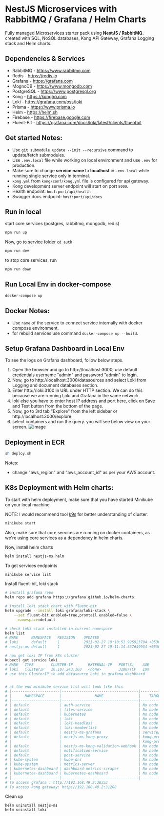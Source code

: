 # NestJS Microservices with RabbitMQ / Grafana / Helm Charts
Fully managed Microservices starter pack using **NestJS / RabbitMQ**. created with SQL, NoSQL databases, Kong API Gateway, Grafana Logging stack and Helm charts.

## Dependencies & Services
- RabbitMQ - https://www.rabbitmq.com
- Redis - https://redis.io
- Grafana - https://grafana.com
- MognoDB - https://www.mongodb.com
- PostgreSQL - https://www.postgresql.org
- Kong - https://konghq.com
- Loki - https://grafana.com/oss/loki
- Prisma - https://www.prisma.io
- Helm - https://helm.sh
- Firebase - https://firebase.google.com
- Fluent-Bit - https://grafana.com/docs/loki/latest/clients/fluentbit

## Get started Notes:
- Use `git submodule update --init --recursive` command to update/fetch submodules.
- Use `.env.local` file while working on local environment and use `.env` for production.
- Make sure to change **service name** to **localhost** in `.env.local` while running single service only in terminal.  
- `kong.yml` from `kong/conf/kong.yml` file is configured for api gateway.
- Kong development server endpoint will start on port `8000`. 
- Health endpoint: `host:port/api/health`
- Swagger docs endpoint: `host:port/api/docs`

## Run in local

start core services (postgres, rabbitmq, mongodb, redis)
```bash
npm run up 
```

Now, go to service folder `cd auth`
```bash
npm run dev
```

to stop core services, run 
```bash
npm run down
```

## Run Local Env in docker-compose 
```bash
docker-compose up 
```
## Docker Notes:
- Use `name` of the service to connect service internally with docker compose environment.
- for rebuild services use command `docker-compose up --build`.  

## Setup Grafana Dashboard in Local Env
To see the logs on Grafana dashboard, follow below steps.
1. Open the browser and go to http://localhost:3000, use default credentials username "admin" and password "admin" to login.
2. Now, go to http://localhost:3000/datasources and select Loki from Logging and document databases section.
3. Enter http://loki:3100 in URL under HTTP section. We can do this because we are running Loki and Grafana in the same network.
4. loki else you have to enter host IP address and port here, click on Save and Test button from the bottom of the page.
5. Now, go to 3rd tab "Explore" from the left sidebar or http://localhost:3000/explore
6. select containers and run the query. you will see below view on your screen.
![image](https://user-images.githubusercontent.com/23061515/217284063-5a548f77-ac0c-42b3-bfdb-963a62f8788a.png)

## Deployment in ECR

```bash
sh deploy.sh
```

Notes:
- change "aws_region" and "aws_account_id" as per your AWS account.

## K8s Deployment with Helm charts:

To start with helm deployment, make sure that you have started Minikube on your local machine.

NOTE: I would recommend tool [k9s](https://k9scli.io/) for better understanding of cluster.

```bash
minikube start
```
Also, make sure that core services are running on docker containers, as we're using core services as a dependency in helm charts.

Now, install helm charts
```bash
helm install nestjs-ms helm 
```
To get services endpoints
```bash
minikube service list
```
Install fluent-bit, loki stack 
```bash
# install grafana repo
helm repo add grafana https://grafana.github.io/helm-charts

# install loki stack chart with fluent-bit
helm upgrade --install loki grafana/loki-stack \
    --set fluent-bit.enabled=true,promtail.enabled=false \
    --namespace=default

# check loki stack installed in current namespace
helm list
# NAME     	NAMESPACE	REVISION	UPDATED                                	STATUS  	CHART           	APP VERSION
# loki     	default  	1       	2023-02-27 19:10:51.925923794 +0530 IST	deployed	loki-stack-2.9.9	v2.6.1     
# nestjs-ms	default  	1       	2023-02-27 19:11:14.537649934 +0530 IST	deployed	nestjs-ms-0.1.0 	1.0.0  

# now get loki IP from k8s cluster
kubectl get service loki
# NAME   TYPE        CLUSTER-IP       EXTERNAL-IP   PORT(S)    AGE
# loki   ClusterIP   10.107.243.160   <none>        3100/TCP   10m
# use this ClusterIP to add datasource Loki in grafana dashboard


# at the end minikube service list will look like this
# |----------------------|-----------------------------------|--------------------|---------------------------|
# |      NAMESPACE       |               NAME                |    TARGET PORT     |            URL            |
# |----------------------|-----------------------------------|--------------------|---------------------------|
# | default              | auth-service                      | No node port       |
# | default              | files-service                     | No node port       |
# | default              | kubernetes                        | No node port       |
# | default              | loki                              | No node port       |
# | default              | loki-headless                     | No node port       |
# | default              | loki-memberlist                   | No node port       |
# | default              | nestjs-ms-grafana                 | service/80         | http://192.168.49.2:30353 |
# | default              | nestjs-ms-kong-proxy              | kong-proxy/80      | http://192.168.49.2:31208 |
# |                      |                                   | kong-proxy-tls/443 | http://192.168.49.2:31070 |
# | default              | nestjs-ms-kong-validation-webhook | No node port       |
# | default              | notification-service              | No node port       |
# | default              | post-service                      | No node port       |
# | kube-system          | kube-dns                          | No node port       |
# | kube-system          | metrics-server                    | No node port       |
# | kubernetes-dashboard | dashboard-metrics-scraper         | No node port       |
# | kubernetes-dashboard | kubernetes-dashboard              | No node port       |
# |----------------------|-----------------------------------|--------------------|---------------------------|
# To access grafana : http://192.168.49.2:30353
# To access kong gateway: http://192.168.49.2:31208
```
Clean up
```bash
helm uninstall nestjs-ms
helm uninstall loki
```
